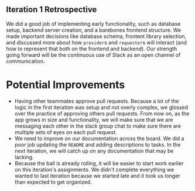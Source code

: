 ## Iteration 1 Retrospective

We did a good job of implementing early functionality, such as database setup, backend server creation, and a barebones frontend structure. We made important decisions like database schema, frontent library selection, and discussed more about how `provider`s and `requester`s will interact (and how to represent that both on the frontend and backend). Our strength going forward will be the continuous use of Slack as an open channel of communication.

# Potential Improvements
- Having other teammates approve pull requests. Because a lot of the logic in the first iteration was setup and not overly complex, we glossed over the practice of approving others pull requests. From now on, as the app grows in size and functionality, we will make sure that we are messaging each other in the slack group chat to make sure there are multiple sets of eyes on each pull request.
- We need to improve on our documentation across the board. We did a poor job updating the `README` and adding descriptions to tasks. In the next iteration, we will catch up on any documentation that may be lacking.
- Because the ball is already rolling, it will be easier to start work earlier on this iteration's assignments. We didn't complete everything we wanted to last iteration because we started late and it took us longer than expected to get organized. 
